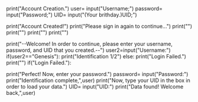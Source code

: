print("Account Creation.")
user= input("Username;")
password= input("Password;")
UID= input("(Your brithday.)UID;")

print("Account Created!")
print("Please sign in again to continue...")
print("")
print("")
print("")
print("")

print("--Welcome! In order to continue, please enter your username, password, and UID that you created.--")
user2=input("Username:")
if(user2=="Genesis"):
    print("Identification 1/2")
else:
    print("Login Failed.")
print("")
if("Login Failed."):
    
  print("Perfect! Now, enter your password.")
password= input("Password:")
print("Identification complete,",user) 
print("Now, type your UID in the box in order to load your data.")
UID= input("UID:")
print("Data found! Welcome back,",user)
